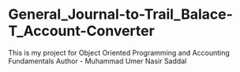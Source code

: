 # General_Journal-to-Trail_Balace-T_Account-Converter
This is my project for Object Oriented Programming and Accounting Fundamentals
Author - Muhammad Umer Nasir Saddal
